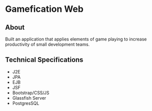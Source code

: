Gamefication Web
==================

## About
Built an application that applies elements of game playing to increase productivity of small development teams.

## Technical Specifications
+ J2E
+ JPA
+ EJB
+ JSF
+ Bootstrap/CSS/JS
+ Glassfish Server
+ PostgresSQL


